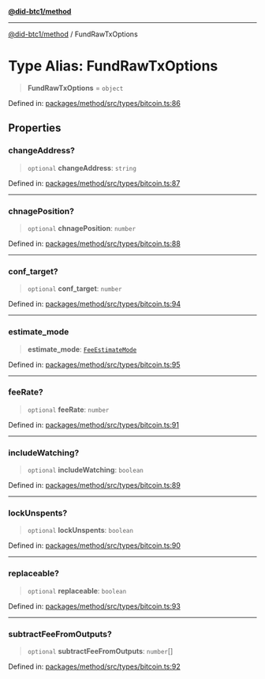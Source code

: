 [**@did-btc1/method**](../README.md)

***

[@did-btc1/method](../globals.md) / FundRawTxOptions

# Type Alias: FundRawTxOptions

> **FundRawTxOptions** = `object`

Defined in: [packages/method/src/types/bitcoin.ts:86](https://github.com/dcdpr/did-btc1-js/blob/751aedd75738c26882a2149e644ae32b9e424707/packages/method/src/types/bitcoin.ts#L86)

## Properties

### changeAddress?

> `optional` **changeAddress**: `string`

Defined in: [packages/method/src/types/bitcoin.ts:87](https://github.com/dcdpr/did-btc1-js/blob/751aedd75738c26882a2149e644ae32b9e424707/packages/method/src/types/bitcoin.ts#L87)

***

### chnagePosition?

> `optional` **chnagePosition**: `number`

Defined in: [packages/method/src/types/bitcoin.ts:88](https://github.com/dcdpr/did-btc1-js/blob/751aedd75738c26882a2149e644ae32b9e424707/packages/method/src/types/bitcoin.ts#L88)

***

### conf\_target?

> `optional` **conf\_target**: `number`

Defined in: [packages/method/src/types/bitcoin.ts:94](https://github.com/dcdpr/did-btc1-js/blob/751aedd75738c26882a2149e644ae32b9e424707/packages/method/src/types/bitcoin.ts#L94)

***

### estimate\_mode

> **estimate\_mode**: [`FeeEstimateMode`](FeeEstimateMode.md)

Defined in: [packages/method/src/types/bitcoin.ts:95](https://github.com/dcdpr/did-btc1-js/blob/751aedd75738c26882a2149e644ae32b9e424707/packages/method/src/types/bitcoin.ts#L95)

***

### feeRate?

> `optional` **feeRate**: `number`

Defined in: [packages/method/src/types/bitcoin.ts:91](https://github.com/dcdpr/did-btc1-js/blob/751aedd75738c26882a2149e644ae32b9e424707/packages/method/src/types/bitcoin.ts#L91)

***

### includeWatching?

> `optional` **includeWatching**: `boolean`

Defined in: [packages/method/src/types/bitcoin.ts:89](https://github.com/dcdpr/did-btc1-js/blob/751aedd75738c26882a2149e644ae32b9e424707/packages/method/src/types/bitcoin.ts#L89)

***

### lockUnspents?

> `optional` **lockUnspents**: `boolean`

Defined in: [packages/method/src/types/bitcoin.ts:90](https://github.com/dcdpr/did-btc1-js/blob/751aedd75738c26882a2149e644ae32b9e424707/packages/method/src/types/bitcoin.ts#L90)

***

### replaceable?

> `optional` **replaceable**: `boolean`

Defined in: [packages/method/src/types/bitcoin.ts:93](https://github.com/dcdpr/did-btc1-js/blob/751aedd75738c26882a2149e644ae32b9e424707/packages/method/src/types/bitcoin.ts#L93)

***

### subtractFeeFromOutputs?

> `optional` **subtractFeeFromOutputs**: `number`[]

Defined in: [packages/method/src/types/bitcoin.ts:92](https://github.com/dcdpr/did-btc1-js/blob/751aedd75738c26882a2149e644ae32b9e424707/packages/method/src/types/bitcoin.ts#L92)
